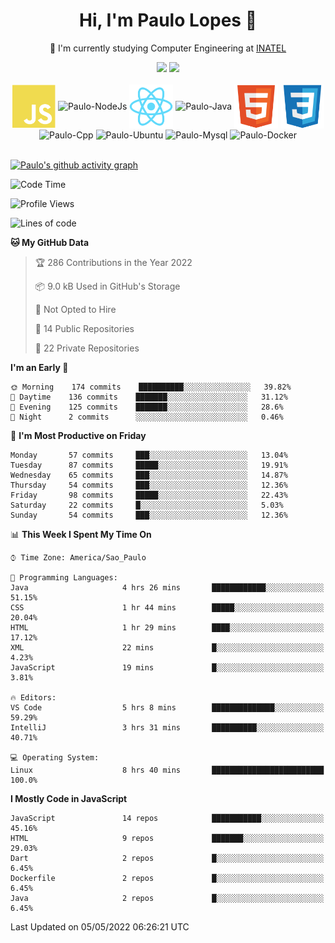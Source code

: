 <div>
  <h1 align="center" > Hi, I'm Paulo Lopes 👋 </h1>
  <p align="center" >🔭 I'm currently studying Computer Engineering at <a href="https://inatel.br/home/" target="_blank">INATEL</a>
  
  </p>
  <div align="center"> 
  <a href="https://www.instagram.com/paulotc1999/" target="_blank"><img src="https://img.shields.io/badge/-Instagram-%23E4405F?style=for-the-badge&logo=instagram&logoColor=white" target="_blank"></a>
  <a href="https://www.linkedin.com/in/paulotc1999/" target="_blank"><img src="https://img.shields.io/badge/-LinkedIn-%230077B5?style=for-the-badge&logo=linkedin&logoColor=white" target="_blank"></a> 
</div>
  
 <div style="display: inline_block" align="center"><br>
  <img align="center" alt="Paulo-Js" height="70" width="70" src="https://raw.githubusercontent.com/devicons/devicon/master/icons/javascript/javascript-plain.svg">
  <img align="center" alt="Paulo-NodeJs" height="70" width="70" src="https://cdn.jsdelivr.net/gh/devicons/devicon/icons/nodejs/nodejs-plain.svg">
  <img align="center" alt="Paulo-React" height="70" width="70" src="https://raw.githubusercontent.com/devicons/devicon/master/icons/react/react-original.svg">
  <img align="center" alt="Paulo-Java" height="70" width="70" src="https://cdn.jsdelivr.net/gh/devicons/devicon/icons/java/java-original.svg">
  <img align="center" alt="Paulo-HTML" height="70" width="70" src="https://raw.githubusercontent.com/devicons/devicon/master/icons/html5/html5-original.svg">
  <img align="center" alt="Paulo-CSS" height="70" width="70" src="https://raw.githubusercontent.com/devicons/devicon/master/icons/css3/css3-original.svg">
  <img align="center" alt="Paulo-Cpp" height="70" width="70" src="https://cdn.jsdelivr.net/gh/devicons/devicon/icons/cplusplus/cplusplus-original.svg">
  <img align="center" alt="Paulo-Ubuntu" height="70" width="70" src="https://cdn.jsdelivr.net/gh/devicons/devicon/icons/ubuntu/ubuntu-plain.svg">
  <img align="center" alt="Paulo-Mysql" height="70" width="70" src="https://cdn.jsdelivr.net/gh/devicons/devicon/icons/mysql/mysql-original.svg">
  <img align="center" alt="Paulo-Docker" height="70" width="70" src="https://cdn.jsdelivr.net/gh/devicons/devicon/icons/docker/docker-plain.svg">
  
</div>
</a>

</br>

[![Paulo's github activity graph](https://activity-graph.herokuapp.com/graph?username=paulotc1999&theme=chartreuse-dark)](https://github.com/ashutosh00710/github-readme-activity-graph)

<div>

<!--START_SECTION:waka-->
![Code Time](http://img.shields.io/badge/Code%20Time-87%20hrs%2043%20mins-blue)

![Profile Views](http://img.shields.io/badge/Profile%20Views-0-blue)

![Lines of code](https://img.shields.io/badge/From%20Hello%20World%20I%27ve%20Written-600%20Thousand%20lines%20of%20code-blue)

**🐱 My GitHub Data** 

> 🏆 286 Contributions in the Year 2022
 > 
> 📦 9.0 kB Used in GitHub's Storage 
 > 
> 🚫 Not Opted to Hire
 > 
> 📜 14 Public Repositories 
 > 
> 🔑 22 Private Repositories  
 > 
**I'm an Early 🐤** 

```text
🌞 Morning    174 commits    ██████████░░░░░░░░░░░░░░░   39.82% 
🌆 Daytime    136 commits    ███████░░░░░░░░░░░░░░░░░░   31.12% 
🌃 Evening    125 commits    ███████░░░░░░░░░░░░░░░░░░   28.6% 
🌙 Night      2 commits      ░░░░░░░░░░░░░░░░░░░░░░░░░   0.46%

```
📅 **I'm Most Productive on Friday** 

```text
Monday       57 commits     ███░░░░░░░░░░░░░░░░░░░░░░   13.04% 
Tuesday      87 commits     █████░░░░░░░░░░░░░░░░░░░░   19.91% 
Wednesday    65 commits     ███░░░░░░░░░░░░░░░░░░░░░░   14.87% 
Thursday     54 commits     ███░░░░░░░░░░░░░░░░░░░░░░   12.36% 
Friday       98 commits     █████░░░░░░░░░░░░░░░░░░░░   22.43% 
Saturday     22 commits     █░░░░░░░░░░░░░░░░░░░░░░░░   5.03% 
Sunday       54 commits     ███░░░░░░░░░░░░░░░░░░░░░░   12.36%

```


📊 **This Week I Spent My Time On** 

```text
⌚︎ Time Zone: America/Sao_Paulo

💬 Programming Languages: 
Java                     4 hrs 26 mins       ████████████░░░░░░░░░░░░░   51.15% 
CSS                      1 hr 44 mins        █████░░░░░░░░░░░░░░░░░░░░   20.04% 
HTML                     1 hr 29 mins        ████░░░░░░░░░░░░░░░░░░░░░   17.12% 
XML                      22 mins             █░░░░░░░░░░░░░░░░░░░░░░░░   4.23% 
JavaScript               19 mins             █░░░░░░░░░░░░░░░░░░░░░░░░   3.81%

🔥 Editors: 
VS Code                  5 hrs 8 mins        ██████████████░░░░░░░░░░░   59.29% 
IntelliJ                 3 hrs 31 mins       ██████████░░░░░░░░░░░░░░░   40.71%

💻 Operating System: 
Linux                    8 hrs 40 mins       █████████████████████████   100.0%

```

**I Mostly Code in JavaScript** 

```text
JavaScript               14 repos            ███████████░░░░░░░░░░░░░░   45.16% 
HTML                     9 repos             ███████░░░░░░░░░░░░░░░░░░   29.03% 
Dart                     2 repos             █░░░░░░░░░░░░░░░░░░░░░░░░   6.45% 
Dockerfile               2 repos             █░░░░░░░░░░░░░░░░░░░░░░░░   6.45% 
Java                     2 repos             █░░░░░░░░░░░░░░░░░░░░░░░░   6.45%

```



 Last Updated on 05/05/2022 06:26:21 UTC
<!--END_SECTION:waka-->


